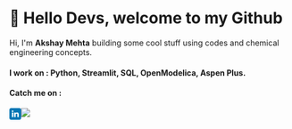 # :wave: Hello Devs, welcome to my Github
Hi, I'm **Akshay Mehta** building some cool stuff using codes and chemical engineering concepts.
#### I work on : Python, Streamlit, SQL, OpenModelica, Aspen Plus.
#### Catch me on :<a href="https://www.linkedin.com/in/akshaymehta7837/">
  <img align="left" alt="Vedant Jajoo Linkdin" width="21px" src="https://raw.githubusercontent.com/edent/SuperTinyIcons/099dc12b59179d07d534069bc8551718f786d91a/images/svg/linkedin.svg" />

<img src="https://i.graphicmama.com/blog/wp-content/uploads/2016/12/06085555/dribbble_1.gif" width="800"/>


